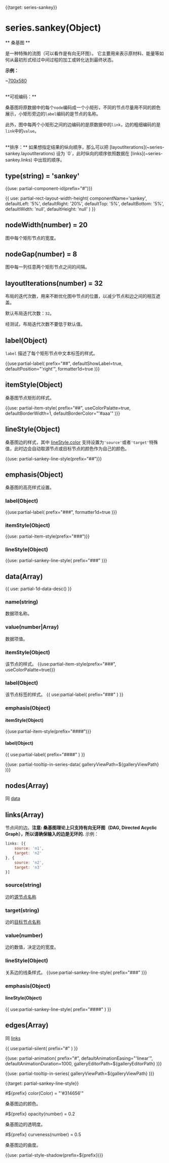 
{{target: series-sankey}}

# series.sankey(Object)

** 桑基图 **

是一种特殊的流图（可以看作是有向无环图）。 它主要用来表示原材料、能量等如何从最初形式经过中间过程的加工或转化达到最终状态。

**示例：**

~[700x580](${galleryViewPath}sankey-energy&edit=1&reset=1)


<br>
**可视编码：**

桑基图将原数据中的每个`node`编码成一个小矩形，不同的节点尽量用不同的颜色展示，小矩形旁边的`label`编码的是节点的名称。

此外，图中每两个小矩形之间的边编码的是原数据中的`link`，边的粗细编码的是`link`中的`value`。

<br>
**排序：**
如果想指定结果的纵向顺序，那么可以把 [layoutIterations](~series-sankey.layoutIterations) 设为 `0`，此时纵向的顺序依照数据在 [links](~series-sankey.links) 中出现的顺序。


## type(string) = 'sankey'

{{use: partial-component-id(prefix="#")}}

{{ use: partial-rect-layout-width-height(
    componentName='sankey',
    defaultLeft: '5%',
    defaultRight: '20%',
    defaultTop: '5%',
    defaultBottom: '5%',
    defaultWidth: 'null',
    defaultHeight: 'null'
) }}


## nodeWidth(number) = 20

图中每个矩形节点的宽度。


## nodeGap(number) = 8

图中每一列任意两个矩形节点之间的间隔。


## layoutIterations(number) = 32

布局的迭代次数，用来不断优化图中节点的位置，以减少节点和边之间的相互遮盖。

默认布局迭代次数：`32`。

经测试，布局迭代次数不要低于默认值。

## label(Object)

`label` 描述了每个矩形节点中文本标签的样式。

{{use:partial-label(
    prefix="##",
    defaultShowLabel=true,
    defaultPosition="'right'",
    formatter1d=true
)}}

## itemStyle(Object)

桑基图节点矩形的样式。

{{use: partial-item-style(
    prefix="##",
    useColorPalatte=true,
    defaultBorderWidth=1,
    defaultBorderColor="'#aaa'"
)}}

## lineStyle(Object)
桑基图边的样式，其中 [lineStyle.color](~series-sankey.lineStyle.color) 支持设置为`'source'`或者`'target'`特殊值，此时边会自动取源节点或目标节点的颜色作为自己的颜色。

{{use: partial-sankey-line-style(prefix="##")}}


## emphasis(Object)
桑基图的高亮样式设置。
### label(Object)
{{use:partial-label(
    prefix="###",
    formatter1d=true
)}}
### itemStyle(Object)
{{use: partial-item-style(prefix="###")}}
### lineStyle(Object)
{{use: partial-sankey-line-style(
    prefix="###"
)}}


## data(Array)

{{ use: partial-1d-data-desc() }}

### name(string)

数据项名称。

### value(number|Array)

数据项值。

### itemStyle(Object)

该节点的样式。
{{use:partial-item-style(prefix="###", useColorPalatte=true)}}

### label(Object)

该节点标签的样式。
{{ use:partial-label(
    prefix="###"
) }}

### emphasis(Object)
#### itemStyle(Object)
{{use:partial-item-style(prefix="####")}}
#### label(Object)
{{ use:partial-label(
    prefix="####"
) }}

{{use: partial-tooltip-in-series-data(
    galleryViewPath=${galleryViewPath}
)}}


## nodes(Array)
同 [data](~series-sankey.data)

## links(Array)
节点间的边。**注意: 桑基图理论上只支持有向无环图（DAG, Directed Acyclic Graph），所以请确保输入的边是无环的.** 示例：

```js
links: [{
    source: 'n1',
    target: 'n2'
}, {
    source: 'n2',
    target: 'n3'
}]
```

### source(string)

边的[源节点名称](~series-graph.data.name)

### target(string)

边的[目标节点名称](~series-graph.data.name)

### value(number)

边的数值，决定边的宽度。

### lineStyle(Object)

关系边的线条样式。
{{use:partial-sankey-line-style(
    prefix="###"
)}}

### emphasis(Object)

#### lineStyle(Object)

{{ use:partial-sankey-line-style(
    prefix="####"
) }}

## edges(Array)

同 [links](~series-sankey.links)

{{ use:partial-silent(
    prefix="#"
) }}

{{use: partial-animation(
    prefix="#",
    defaultAnimationEasing="'linear'",
    defaultAnimationDuration=1000,
    galleryEditorPath=${galleryEditorPath}
)}}

{{use: partial-tooltip-in-series(
    galleryViewPath=${galleryViewPath}
)}}



{{target: partial-sankey-line-style}}

#${prefix} color(Color) = "'#314656'"

桑基图边的颜色。

#${prefix} opacity(number) = 0.2

桑基图边的透明度。

#${prefix} curveness(number) = 0.5

桑基图边的曲度。

{{use: partial-style-shadow(prefix=${prefix})}}
